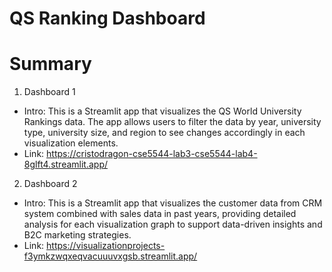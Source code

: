# QS Ranking Dashboard

# Summary
1. Dashboard 1
- Intro: This is a Streamlit app that visualizes the QS World University Rankings data.
The app allows users to filter the data by year, university type, university size, and region to see changes accordingly in each visualization elements.
- Link: https://cristodragon-cse5544-lab3-cse5544-lab4-8glft4.streamlit.app/

2. Dashboard 2
- Intro: This is a Streamlit app that visualizes the customer data from CRM system combined with sales data in past years, providing detailed analysis for each visualization graph to support data-driven insights and B2C marketing strategies.
- Link: https://visualizationprojects-f3ymkzwqxeqvacuuuvxgsb.streamlit.app/

